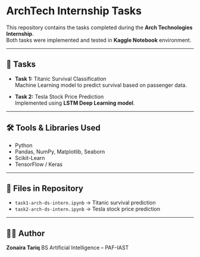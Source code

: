 # ArchTech Internship Tasks
This repository contains the tasks completed during the **Arch Technologies Internship**.  
Both tasks were implemented and tested in **Kaggle Notebook** environment.  

---

## 📌 Tasks
- **Task 1:** Titanic Survival Classification  
  Machine Learning model to predict survival based on passenger data.  

- **Task 2:** Tesla Stock Price Prediction  
  Implemented using **LSTM Deep Learning model**.  

---

## 🛠️ Tools & Libraries Used
- Python  
- Pandas, NumPy, Matplotlib, Seaborn  
- Scikit-Learn  
- TensorFlow / Keras  

---

## 📂 Files in Repository
- `task1-arch-ds-intern.ipynb` → Titanic survival prediction  
- `task2-arch-ds-intern.ipynb` → Tesla stock price prediction  

---

## 👩‍💻 Author
**Zonaira Tariq**
  BS Artificial Intelligence – PAF-IAST  
